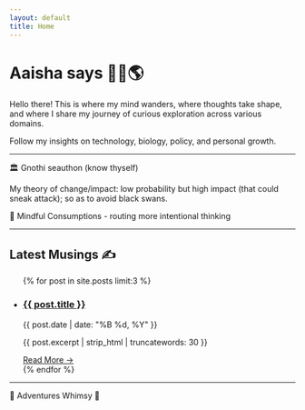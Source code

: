 ```yaml
--- 
layout: default 
title: Home
---
```

# Aaisha says 👋🏽🌎
<div class="intro-section my-8 text-center">
<p class="text-xl text-gray-700 leading-relaxed max-w-2xl mx-auto">
Hello there! This is where my mind wanders, where thoughts take shape, and where I share my journey of curious exploration across various domains.
</p>
<p class="text-md text-gray-600 mt-4">
Follow my insights on technology, biology, policy, and personal growth.
</p>
</div>

<hr class="border-t-2 border-D9E2D2 my-8 w-1/3 mx-auto rounded-full">

🏛️ Gnothi seauthon (know thyself)
<p class="text-gray-600 text-sm italic mb-4">My theory of change/impact: low probability but high impact (that could sneak attack); so as to avoid black swans.</p>

💭 Mindful Consumptions - routing more intentional thinking
<hr class="border-t-2 border-D9E2D2 my-8 w-1/3 mx-auto rounded-full">

<h2 class="text-3xl font-bold text-center mb-8 text-2A5C50">Latest Musings ✍️</h2>
<ul class="post-list max-w-xl mx-auto">
{% for post in site.posts limit:3 %}
<li>
<h3 class="text-xl font-semibold mb-1">
<a href="{{ post.url | relative_url }}">{{ post.title }}</a>
</h3>
<p class="text-sm text-gray-600 mb-2">{{ post.date | date: "%B %d, %Y" }}</p>
<p class="text-gray-700">{{ post.excerpt | strip_html | truncatewords: 30 }}</p>
<a href="{{ post.url | relative_url }}" class="text-sm font-medium mt-2 inline-block">Read More &rarr;</a>
</li>
{% endfor %}
</ul>

<hr class="border-t-2 border-D9E2D2 my-8 w-1/3 mx-auto rounded-full">

🌋 Adventures
Whimsy 🫧
